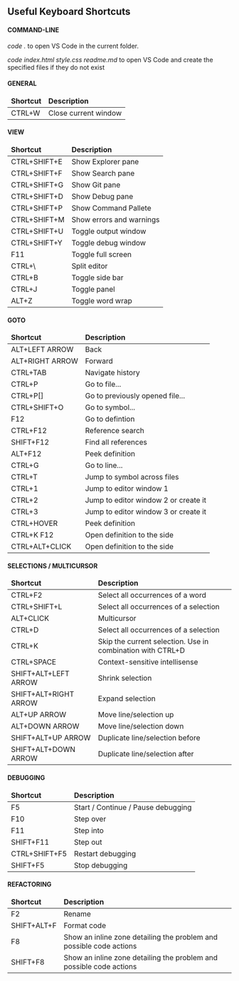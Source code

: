 ## Useful Keyboard Shortcuts

#### COMMAND-LINE
*code .* to open VS Code in the current folder.

*code index.html style.css readme.md* to open VS Code and create the specified files if they do not exist

#### GENERAL

<table>
    <thead>
        <tr>
            <td><strong>Shortcut</strong></td>
            <td><strong>Description</strong></td>
        </tr>
    </thead>
    <tbody>
        <tr>
            <td>CTRL+W</td>
            <td>Close current window</td>
        </tr>
    </tbody>
</table>

#### VIEW

<table>
    <thead>
        <tr>
            <td><strong>Shortcut</strong></td>
            <td><strong>Description</strong></td>
        </tr>
    </thead>
    <tbody>
        <tr>
            <td>CTRL+SHIFT+E</td>
            <td>Show Explorer pane</td>
        </tr>
        <tr>
            <td>CTRL+SHIFT+F</td>
            <td>Show Search pane</td>
        </tr>
        <tr>
            <td>CTRL+SHIFT+G</td>
            <td>Show Git pane</td>
        </tr>
        <tr>
            <td>CTRL+SHIFT+D</td>
            <td>Show Debug pane</td>
        </tr>
        <tr>
            <td>CTRL+SHIFT+P</td>
            <td>Show Command Pallete</td>
        </tr>
        <tr>
            <td>CTRL+SHIFT+M</td>
            <td>Show errors and warnings</td>
        </tr>
        <tr>
            <td>CTRL+SHIFT+U</td>
            <td>Toggle output window</td>
        </tr>
        <tr>
            <td>CTRL+SHIFT+Y</td>
            <td>Toggle debug window</td>
        </tr>
        <tr>
            <td>F11</td>
            <td>Toggle full screen</td>
        </tr>
        <tr>
            <td>CTRL+\</td>
            <td>Split editor</td>
        </tr>
        <tr>
            <td>CTRL+B</td>
            <td>Toggle side bar</td>
        </tr>
        <tr>
            <td>CTRL+J</td>
            <td>Toggle panel</td>
        </tr>
        <tr>
            <td>ALT+Z</td>
            <td>Toggle word wrap</td>
        </tr>
    </tbody>
</table>

#### GOTO

<table>
    <thead>
        <tr>
            <td><strong>Shortcut</strong></td>
            <td><strong>Description</strong></td>
        </tr>
    </thead>
    <tbody>
        <tr>
            <td>ALT+LEFT ARROW</td>
            <td>Back</td>
        </tr>
        <tr>
            <td>ALT+RIGHT ARROW</td>
            <td>Forward</td>
        </tr>
        <tr>
            <td>CTRL+TAB</td>
            <td>Navigate history</td>
        </tr>
        <tr>
            <td>CTRL+P</td>
            <td>Go to file...</td>
        </tr>
        <tr>
            <td>CTRL+P[]</td>
            <td>Go to previously opened file...</td>
        </tr>
        <tr>
            <td>CTRL+SHIFT+O</td>
            <td>Go to symbol...</td>
        </tr>
        <tr>
            <td>F12</td>
            <td>Go to defintion</td>
        </tr>
        <tr>
            <td>CTRL+F12</td>
            <td>Reference search</td>
        </tr>
        <tr>
            <td>SHIFT+F12</td>
            <td>Find all references</td>
        </tr>
        <tr>
            <td>ALT+F12</td>
            <td>Peek definition</td>
        </tr>
        <tr>
            <td>CTRL+G</td>
            <td>Go to line...</td>
        </tr>
        <tr>
            <td>CTRL+T</td>
            <td>Jump to symbol across files</td>
        </tr>
        <tr>
            <td>CTRL+1</td>
            <td>Jump to editor window 1</td>
        </tr>
        <tr>
            <td>CTRL+2</td>
            <td>Jump to editor window 2 or create it</td>
        </tr>
        <tr>
            <td>CTRL+3</td>
            <td>Jump to editor window 3 or create it</td>
        </tr>
        <tr>
            <td>CTRL+HOVER</td>
            <td>Peek definition</td>
        </tr>
        <tr>
            <td>CTRL+K F12</td>
            <td>Open definition to the side</td>
        </tr>
        <tr>
            <td>CTRL+ALT+CLICK</td>
            <td>Open definition to the side</td>
        </tr>
    </tbody>
</table>

#### SELECTIONS / MULTICURSOR

<table>
    <thead>
        <tr>
            <td><strong>Shortcut</strong></td>
            <td><strong>Description</strong></td>
        </tr>
    </thead>
    <tbody>
        <tr>
            <td>CTRL+F2</td>
            <td>Select all occurrences of a word</td>
        </tr>
        <tr>
            <td>CTRL+SHIFT+L</td>
            <td>Select all occurrences of a selection</td>
        </tr>
        <tr>
            <td>ALT+CLICK</td>
            <td>Multicursor</td>
        </tr>
        <tr>
            <td>CTRL+D</td>
            <td>Select all occurrences of a selection</td>
        </tr>
        <tr>
            <td>CTRL+K</td>
            <td>Skip the current selection. Use in combination with CTRL+D</td>
        </tr>
        <tr>
            <td>CTRL+SPACE</td>
            <td>Context-sensitive intellisense</td>
        </tr>
        <tr>
            <td>SHIFT+ALT+LEFT ARROW</td>
            <td>Shrink selection</td>
        </tr>
        <tr>
            <td>SHIFT+ALT+RIGHT ARROW</td>
            <td>Expand selection</td>
        </tr>
        <tr>
            <td>ALT+UP ARROW</td>
            <td>Move line/selection up</td>
        </tr>
        <tr>
            <td>ALT+DOWN ARROW</td>
            <td>Move line/selection down</td>
        </tr>
        <tr>
            <td>SHIFT+ALT+UP ARROW</td>
            <td>Duplicate line/selection before</td>
        </tr>
        <tr>
            <td>SHIFT+ALT+DOWN ARROW</td>
            <td>Duplicate line/selection after</td>
        </tr>
    </tbody>
</table>

#### DEBUGGING

<table>
    <thead>
        <tr>
            <td><strong>Shortcut</strong></td>
            <td><strong>Description</strong></td>
        </tr>
    </thead>
    <tbody>
        <tr>
            <td>F5</td>
            <td>Start / Continue / Pause debugging</td>
        </tr>
        <tr>
            <td>F10</td>
            <td>Step over</td>
        </tr>
        <tr>
            <td>F11</td>
            <td>Step into</td>
        </tr>
        <tr>
            <td>SHIFT+F11</td>
            <td>Step out</td>
        </tr>
        <tr>
            <td>CTRL+SHIFT+F5</td>
            <td>Restart debugging</td>
        </tr>
        <tr>
            <td>SHIFT+F5</td>
            <td>Stop debugging</td>
        </tr>
    </tbody>
</table>

#### REFACTORING

<table>
    <thead>
        <tr>
            <td><strong>Shortcut</strong></td>
            <td><strong>Description</strong></td>
        </tr>
    </thead>
    <tbody>
        <tr>
            <td>F2</td>
            <td>Rename</td>
        </tr>
        <tr>
            <td>SHIFT+ALT+F</td>
            <td>Format code</td>
        </tr>
        <tr>
            <td>F8</td>
            <td>Show an inline zone detailing the problem and possible code actions</td>
        </tr>
        <tr>
            <td>SHIFT+F8</td>
            <td>Show an inline zone detailing the problem and possible code actions</td>
        </tr>
    </tbody>
</table>
